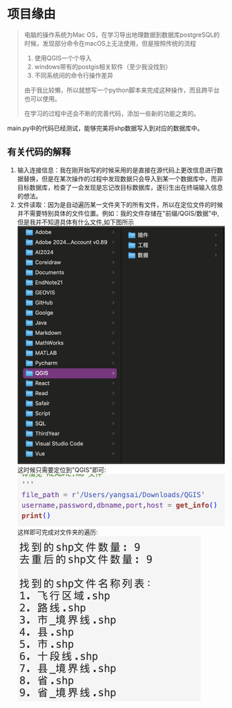 # 项目缘由

> 电脑的操作系统为Mac OS，在学习导出地理数据到数据库postgreSQL的时候，发现部分命令在macOS上无法使用，但是按照传统的流程
>
> 1. 使用QGIS一个个导入
> 2. windows带有的postgis相关软件（至少我没找到）
> 3. 不同系统间的命令行操作差异
>
> 由于我比较懒，所以就想写一个python脚本来完成这种操作，而且跨平台也可以使用。
>
> 在学习的过程中还会不断的完善代码，添加一些新的功能之类的。

main.py中的代码已经测试，能够完美将shp数据写入到对应的数据库中。

## 有关代码的解释

1. 输入连接信息：我在刚开始写的时候采用的是直接在源代码上更改信息进行数据替换，但是在某次操作的过程中发现数据只会导入到某一个数据库中，而非目标数据库，检查了一会发现是忘记改目标数据库，遂衍生出在终端输入信息的想法。
2. 文件读取：因为是自动遍历某一文件夹下的所有文件，所以在定位文件的时候并不需要特别具体的文件位置。例如：我的文件存储在"前缀/QGIS/数据"中,但是我并不知道具体有什么文件,如下图所示![alt text](image/README/1732099737604.png)这时候只需要定位到"QGIS"即可:![alt text](image/README/image-1.png)这样即可完成对文件夹的遍历:![alt text](image/README/image.png)
